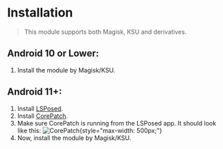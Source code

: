 # Installation

> This module supports both Magisk, KSU and derivatives.

## Android 10 or Lower:
1. Install the module by Magisk/KSU.

## Android 11+:
1. Install [LSPosed](https://github.com/LSPosed/LSPosed/releases).
2. Install [CorePatch](https://github.com/LSPosed/CorePatch/releases).
3. Make sure CorePatch is running from the LSPosed app. It should look like this:
   ![CorePatch](https://i.ibb.co/Kr1cR6Q/Core-Patch.jpg){style="max-width: 500px;"}
4. Now, install the module by Magisk/KSU.

